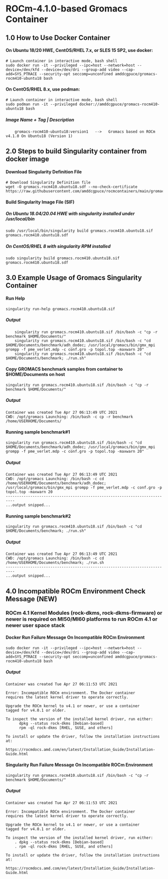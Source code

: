 # ROCm-4.1.0-based Gromacs Container

## 1.0 How to Use Docker Container
#### On Ubuntu 18/20 HWE, CentOS/RHEL 7.x, or SLES 15 SP2, use docker:
```
# Launch container in interactive mode, bash shell
sudo docker run -it --privileged --ipc=host --network=host --device=/dev/kfd --device=/dev/dri --group-add video --cap-add=SYS_PTRACE --security-opt seccomp=unconfined amddcgpuce/gromacs-rocm410-ubuntu18 bash
```
#### On CentOS/RHEL 8.x, use podman:
```
# Launch container in interactive mode, bash shell
sudo podman run -it --privileged docker://amddcgpuce/gromacs-rocm410-ubuntu18 bash
```
##### Image Name + Tag | Description
```
    gromacs-rocm410-ubuntu18:version1   -->   Gromacs based on ROCm v4.1.0 On Ubuntu18 (Version 1)
```

## 2.0 Steps to build Singularity container from docker image
#### Download Singularity Definition File
```
# Download Singularity Definition file
wget -O gromacs.rocm410.ubuntu18.sdf --no-check-certificate https://raw.githubusercontent.com/amddcgpuce/rocmcontainers/main/gromacs/rocm410/ubuntu18/gromacs.rocm410.ubuntu18.sdf
```
#### Build Singularity Image File (SIF)
##### On Ubuntu 18.04/20.04 HWE with singularity installed under /usr/local/bin
```
sudo /usr/local/bin/singularity build gromacs.rocm410.ubuntu18.sif gromacs.rocm410.ubuntu18.sdf
```
##### On CentOS/RHEL 8 with singularity RPM installed
```
sudo singularity build gromacs.rocm410.ubuntu18.sif gromacs.rocm410.ubuntu18.sdf
```

## 3.0 Example Usage of Gromacs Singularity Container
#### Run Help
```
singularity run-help gromacs.rocm410.ubuntu18.sif
```
##### Output
```
    singularity run gromacs.rocm410.ubuntu18.sif /bin/bash -c "cp -r benchmark $HOME/Documents/"
    singularity run gromacs.rocm410.ubuntu18.sif /bin/bash -c "cd $HOME/Documents/benchmark/adh_dodec; /usr/local/gromacs/bin/gmx_mpi grompp -f pme_verlet.mdp -c conf.gro -p topol.top -maxwarn 20"
    singularity run gromacs.rocm410.ubuntu18.sif /bin/bash -c "cd $HOME/Documents/benchmark; ./run.sh"
```
#### Copy GROMACS benchmark samples from container to $HOME/Documents on host
```
singularity run gromacs.rocm410.ubuntu18.sif /bin/bash -c "cp -r benchmark $HOME/Documents/"
```
##### Output
```
Container was created Tue Apr 27 06:13:49 UTC 2021
CWD: /opt/gromacs Launching: /bin/bash -c cp -r benchmark /home/USERHOME/Documents/
```
#### Running sample benchmark#1
```
singularity run gromacs.rocm410.ubuntu18.sif /bin/bash -c "cd $HOME/Documents/benchmark/adh_dodec; /usr/local/gromacs/bin/gmx_mpi grompp -f pme_verlet.mdp -c conf.gro -p topol.top -maxwarn 20"
```
##### Output
```
Container was created Tue Apr 27 06:13:49 UTC 2021
CWD: /opt/gromacs Launching: /bin/bash -c cd /home/USERHOME/Documents/benchmark/adh_dodec; /usr/local/gromacs/bin/gmx_mpi grompp -f pme_verlet.mdp -c conf.gro -p topol.top -maxwarn 20
--------------------------------------------------------------------------
...output snipped...
```
#### Running sample benchmark#2
```
singularity run gromacs.rocm410.ubuntu18.sif /bin/bash -c "cd $HOME/Documents/benchmark; ./run.sh"
```
##### Output
```
Container was created Tue Apr 27 06:13:49 UTC 2021
CWD: /opt/gromacs Launching: /bin/bash -c cd /home/USERHOME/Documents/benchmark; ./run.sh
--------------------------------------------------------------------------
...output snipped...
```

## 4.0 Incompatible ROCm Environment Check Message (NEW)
### ROCm 4.1 Kernel Modules (rock-dkms, rock-dkms-firmware) or newer is required on MI50/MI60 platforms to run ROCm 4.1 or newer user space stack 


#### Docker Run Failure Message On Incompatible ROCm Environment
```
sudo docker run -it --privileged --ipc=host --network=host --device=/dev/kfd --device=/dev/dri --group-add video --cap-add=SYS_PTRACE --security-opt seccomp=unconfined amddcgpuce/gromacs-rocm410-ubuntu18 bash
```
##### Output
```
Container was created Tue Apr 27 06:11:53 UTC 2021

Error: Incompatible ROCm environment. The Docker container
requires the latest kernel driver to operate correctly.

Upgrade the ROCm kernel to v4.1 or newer, or use a container
tagged for v4.0.1 or older.

To inspect the version of the installed kernel driver, run either:
      dpkg --status rock-dkms [Debian-based]
      rpm -ql rock-dkms [RHEL, SUSE, and others]

To install or update the driver, follow the installation instructions at:
    https://rocmdocs.amd.com/en/latest/Installation_Guide/Installation-Guide.html
```

#### Singularity Run Failure Message On Incompatible ROCm Environment
```
singularity run gromacs.rocm410.ubuntu18.sif /bin/bash -c "cp -r benchmark $HOME/Documents/"
```
##### Output
```
Container was created Tue Apr 27 06:11:53 UTC 2021

Error: Incompatible ROCm environment. The Docker container 
requires the latest kernel driver to operate correctly.

Upgrade the ROCm kernel to v4.1 or newer, or use a container 
tagged for v4.0.1 or older.

To inspect the version of the installed kernel driver, run either:
    . dpkg --status rock-dkms [Debian-based]
    . rpm -ql rock-dkms [RHEL, SUSE, and others]

To install or update the driver, follow the installation instructions at:
    https://rocmdocs.amd.com/en/latest/Installation_Guide/Installation-Guide.html

```
